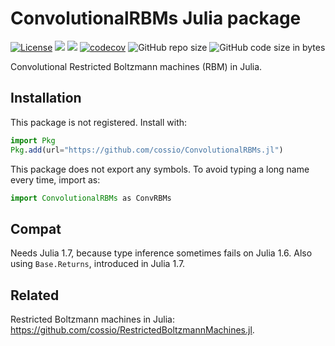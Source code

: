 # ConvolutionalRBMs Julia package

[![License](https://img.shields.io/badge/license-MIT-green.svg)](https://github.com/cossio/ConvolutionalRBMs.jl/blob/master/LICENSE.md)
[![](https://img.shields.io/badge/docs-dev-blue.svg)](https://cossio.github.io/ConvolutionalRBMs.jl/dev)
![](https://github.com/cossio/ConvolutionalRBMs.jl/workflows/CI/badge.svg)
[![codecov](https://codecov.io/gh/cossio/ConvolutionalRBMs.jl/branch/master/graph/badge.svg?token=ZIPKLORX51)](https://codecov.io/gh/cossio/ConvolutionalRBMs.jl)
![GitHub repo size](https://img.shields.io/github/repo-size/cossio/ConvolutionalRBMs.jl)
![GitHub code size in bytes](https://img.shields.io/github/languages/code-size/cossio/ConvolutionalRBMs.jl)

Convolutional Restricted Boltzmann machines (RBM) in Julia.

## Installation

This package is not registered.
Install with:

```julia
import Pkg
Pkg.add(url="https://github.com/cossio/ConvolutionalRBMs.jl")
```

This package does not export any symbols.
To avoid typing a long name every time, import as:

```julia
import ConvolutionalRBMs as ConvRBMs 
```
## Compat

Needs Julia 1.7, because type inference sometimes fails on Julia 1.6.
Also using `Base.Returns`, introduced in Julia 1.7.

## Related

Restricted Boltzmann machines in Julia: <https://github.com/cossio/RestrictedBoltzmannMachines.jl>.